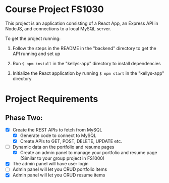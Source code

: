 # Course Project FS1030

This project is an application consisting of a React App, an Express API in NodeJS, and connections to a local MySQL server.

To get the project running: 

1. Follow the steps in the README in the "backend" directory to get the API running and set up

2. Run `$ npm install` in the "kellys-app" directory to install dependencies

3. Initialize the React application by running `$ npm start` in the "kellys-app" directory

# Project Requirements

## Phase Two: 

- [x] Create the REST APIs to fetch from MySQL
    - [x] Generate code to connect to MySQL
    - [x] Create APIs to GET, POST, DELETE, UPDATE etc.
- [ ] Dynamic data on the portfolio and resume pages
    - [x] Create an admin panel to manage your portfolio and resume page (Similar to your group project in FS1000)
- [x] The admin panel will have user login
- [ ] Admin panel will let you CRUD portfolio items
- [x] Admin panel will let you CRUD resume items